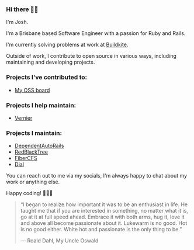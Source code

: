 ### Hi there 👋🏽

I'm Josh.

I'm a Brisbane based Software Engineer with a passion for Ruby and Rails.

I'm currently solving problems at work at [Buildkite](https://www.buildkite.com).

Outside of work, I contribute to open source in various ways, including maintaining and developing projects.

### Projects I've contributed to:
- [My OSS board](https://github.com/users/joshuay03/projects/1)

### Projects I help maintain:
- [Vernier](https://github.com/jhawthorn/vernier)

### Projects I maintain:
- [DependentAutoRails](https://github.com/joshuay03/dependent-auto-rails)
- [RedBlackTree](https://github.com/joshuay03/red-black-tree)
- [FiberCFS](https://github.com/joshuay03/fiber-cfs)
- [Dial](https://github.com/joshuay03/dial)

You can reach out to me via my socials, I'm always happy to chat about my work or anything else.

Happy coding! 👨🏽‍💻

> “I began to realize how important it was to be an enthusiast in life. He taught me that if you are interested in something, no matter what it is, go at it at full speed ahead. Embrace it with both arms, hug it, love it and above all become passionate about it. Lukewarm is no good. Hot is no good either. White hot and passionate is the only thing to be.”
>
> ― Roald Dahl, My Uncle Oswald
